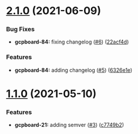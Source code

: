# [2.1.0](https://github.com/GovAlta/terraform-gcp-firewall/compare/2.0.0...2.1.0) (2021-06-09)


### Bug Fixes

* **gcpboard-84:** fixing changelog ([#6](https://github.com/GovAlta/terraform-gcp-firewall/issues/6)) ([22acf4d](https://github.com/GovAlta/terraform-gcp-firewall/commit/22acf4df08481d2355e54a8617e0090732845049))


### Features

* **gcpboard-84:** adding changelog ([#5](https://github.com/GovAlta/terraform-gcp-firewall/issues/5)) ([6326e1e](https://github.com/GovAlta/terraform-gcp-firewall/commit/6326e1e014d5d1cf5c1e368b2d0ae18ee3c3d2f9))

# [1.1.0](https://github.com/GovAlta/terraform-gcp-firewall/compare/1.0.3...1.1.0) (2021-05-10)


### Features

* **gcpboard-21:** adding semver ([#3](https://github.com/GovAlta/terraform-gcp-firewall/issues/3)) ([c7749b2](https://github.com/GovAlta/terraform-gcp-firewall/commit/c7749b2142185c948bb874c2fde833ef2c80c1f4))
